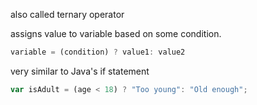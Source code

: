 also called ternary operator

assigns value to variable based on some condition.

```jsx
variable = (condition) ? value1: value2
```

very similar to Java's if statement

```jsx
var isAdult = (age < 18) ? "Too young": "Old enough";
```